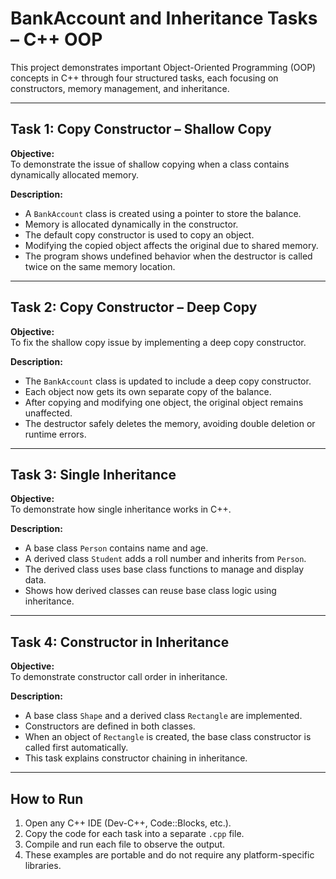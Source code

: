 # BankAccount and Inheritance Tasks – C++ OOP

This project demonstrates important Object-Oriented Programming (OOP) concepts in C++ through four structured tasks, each focusing on constructors, memory management, and inheritance.

---

## Task 1: Copy Constructor – Shallow Copy

**Objective:**  
To demonstrate the issue of shallow copying when a class contains dynamically allocated memory.

**Description:**
- A `BankAccount` class is created using a pointer to store the balance.
- Memory is allocated dynamically in the constructor.
- The default copy constructor is used to copy an object.
- Modifying the copied object affects the original due to shared memory.
- The program shows undefined behavior when the destructor is called twice on the same memory location.

---

## Task 2: Copy Constructor – Deep Copy

**Objective:**  
To fix the shallow copy issue by implementing a deep copy constructor.

**Description:**
- The `BankAccount` class is updated to include a deep copy constructor.
- Each object now gets its own separate copy of the balance.
- After copying and modifying one object, the original object remains unaffected.
- The destructor safely deletes the memory, avoiding double deletion or runtime errors.

---

## Task 3: Single Inheritance

**Objective:**  
To demonstrate how single inheritance works in C++.

**Description:**
- A base class `Person` contains name and age.
- A derived class `Student` adds a roll number and inherits from `Person`.
- The derived class uses base class functions to manage and display data.
- Shows how derived classes can reuse base class logic using inheritance.

---

## Task 4: Constructor in Inheritance

**Objective:**  
To demonstrate constructor call order in inheritance.

**Description:**
- A base class `Shape` and a derived class `Rectangle` are implemented.
- Constructors are defined in both classes.
- When an object of `Rectangle` is created, the base class constructor is called first automatically.
- This task explains constructor chaining in inheritance.

---

## How to Run

1. Open any C++ IDE (Dev-C++, Code::Blocks, etc.).
2. Copy the code for each task into a separate `.cpp` file.
3. Compile and run each file to observe the output.
4. These examples are portable and do not require any platform-specific libraries.


